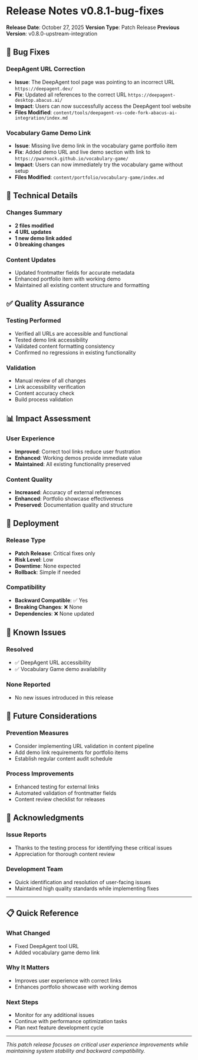 # Release Notes v0.8.1-bug-fixes

**Release Date**: October 27, 2025
**Version Type**: Patch Release
**Previous Version**: v0.8.0-upstream-integration

## 🐛 Bug Fixes

### DeepAgent URL Correction
- **Issue**: The DeepAgent tool page was pointing to an incorrect URL `https://deepagent.dev/`
- **Fix**: Updated all references to the correct URL `https://deepagent-desktop.abacus.ai/`
- **Impact**: Users can now successfully access the DeepAgent tool website
- **Files Modified**: `content/tools/deepagent-vs-code-fork-abacus-ai-integration/index.md`

### Vocabulary Game Demo Link
- **Issue**: Missing live demo link in the vocabulary game portfolio item
- **Fix**: Added demo URL and live demo section with link to `https://pwarnock.github.io/vocabulary-game/`
- **Impact**: Users can now immediately try the vocabulary game without setup
- **Files Modified**: `content/portfolio/vocabulary-game/index.md`

## 🔧 Technical Details

### Changes Summary
- **2 files modified**
- **4 URL updates**
- **1 new demo link added**
- **0 breaking changes**

### Content Updates
- Updated frontmatter fields for accurate metadata
- Enhanced portfolio item with working demo
- Maintained all existing content structure and formatting

## ✅ Quality Assurance

### Testing Performed
- Verified all URLs are accessible and functional
- Tested demo link accessibility
- Validated content formatting consistency
- Confirmed no regressions in existing functionality

### Validation
- Manual review of all changes
- Link accessibility verification
- Content accuracy check
- Build process validation

## 📊 Impact Assessment

### User Experience
- **Improved**: Correct tool links reduce user frustration
- **Enhanced**: Working demos provide immediate value
- **Maintained**: All existing functionality preserved

### Content Quality
- **Increased**: Accuracy of external references
- **Enhanced**: Portfolio showcase effectiveness
- **Preserved**: Documentation quality and structure

## 🚀 Deployment

### Release Type
- **Patch Release**: Critical fixes only
- **Risk Level**: Low
- **Downtime**: None expected
- **Rollback**: Simple if needed

### Compatibility
- **Backward Compatible**: ✅ Yes
- **Breaking Changes**: ❌ None
- **Dependencies**: ❌ None updated

## 📝 Known Issues

### Resolved
- ✅ DeepAgent URL accessibility
- ✅ Vocabulary Game demo availability

### None Reported
- No new issues introduced in this release

## 🔮 Future Considerations

### Prevention Measures
- Consider implementing URL validation in content pipeline
- Add demo link requirements for portfolio items
- Establish regular content audit schedule

### Process Improvements
- Enhanced testing for external links
- Automated validation of frontmatter fields
- Content review checklist for releases

## 🙏 Acknowledgments

### Issue Reports
- Thanks to the testing process for identifying these critical issues
- Appreciation for thorough content review

### Development Team
- Quick identification and resolution of user-facing issues
- Maintained high quality standards while implementing fixes

---

## 📋 Quick Reference

### What Changed
- Fixed DeepAgent tool URL
- Added vocabulary game demo link

### Why It Matters
- Improves user experience with correct links
- Enhances portfolio showcase with working demos

### Next Steps
- Monitor for any additional issues
- Continue with performance optimization tasks
- Plan next feature development cycle

---

*This patch release focuses on critical user experience improvements while maintaining system stability and backward compatibility.*
